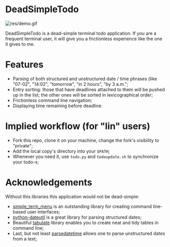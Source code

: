 # DeadSimpleTodo

![res/demo.gif]()

DeadSimpleTodo is a dead-simple terminal todo application. If you are a frequent terminal user, it will give you a frictionless experience like the one it gives to me.

# Features

- Parsing of both structured and unstructured date / time phrases (like "07-02", "14:02", "tomorrow", "in 2 hours", "by 3 a.m.";
- Entry sorting: those that have deadlines attached to them will be pushed up in the list; the other ones will be sorted in lexicographical order;
- Frictionless command line navigation;
- Displaying time remaining before deadline.

# Implied workflow (for "lin" users)

- Fork this repo, clone it on your machine, change the fork's visibility to "private";
- Add the local copy's directory into your `$PATH`;
- Whenever you need it, use `todo.py` and `todoupdate.sh` to synchronize your todo-s;

# Acknowledgements

Without this libraries this application would not be dead-simple:

- [simple_term_menu](https://pypi.org/project/simple-term-menu/) is an outstanding library for creating command line-based user interfaces;
- [python-dateutil](https://pypi.org/project/python-dateutil/) is a great library for parsing structured dates;
- Beautiful [tabulate](https://pypi.org/project/tabulate/) library enables you to create neat and tidy tables in command line;
- Last, but not least [parsedatetime](https://pypi.org/project/parsedatetime/) allows one to parse unstructured dates from a text;
